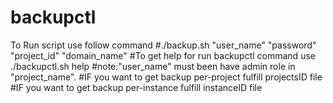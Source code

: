 # backupctl

To Run script use follow command
#./backup.sh  "user_name" "password" "project_id" "domain_name"
#To get help for run backupctl command use ./backupctl.sh help 
#note:"user_name" must been have admin role in "project_name".
#IF you want to get backup per-project fulfill projectsID file
#IF you want to get backup per-instance fulfill instanceID file
